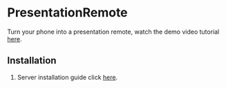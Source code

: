 # PresentationRemote

Turn your phone into a presentation remote, watch the demo video tutorial [here](https://www.youtube.com/watch?v=iogmyrpM4UE).

## Installation

1. Server installation guide click [here](https://github.com/blacksourcez/PresentationRemote/tree/master/PresentationRemoteServer).
